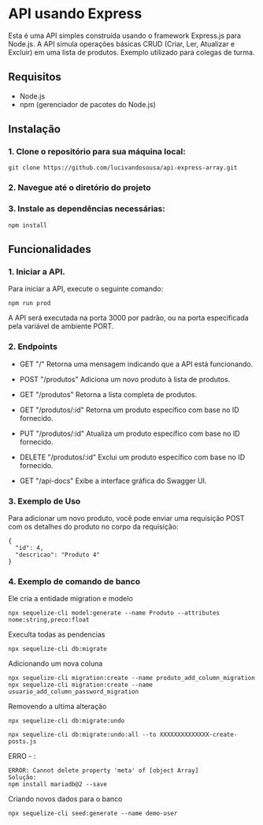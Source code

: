 # API usando Express

Esta é uma API simples construída usando o framework Express.js para Node.js. A API simula operações básicas CRUD (Criar, Ler, Atualizar e Excluir) em uma lista de produtos.
Exemplo utilizado para colegas de turma.

## Requisitos

- Node.js
- npm (gerenciador de pacotes do Node.js)

## Instalação

### 1. Clone o repositório para sua máquina local:

```
git clone https://github.com/lucivandosousa/api-express-array.git
```
### 2. Navegue até o diretório do projeto

### 3. Instale as dependências necessárias:

  ```
  npm install
  ```
## Funcionalidades
### 1. Iniciar a API.

Para iniciar a API, execute o seguinte comando:

```
npm run prod
```
A API será executada na porta 3000 por padrão, ou na porta especificada pela variável de ambiente PORT.

### 2. Endpoints

 - GET "/" Retorna uma mensagem indicando que a API está funcionando.

 - POST "/produtos" Adiciona um novo produto à lista de produtos.

 - GET "/produtos" Retorna a lista completa de produtos.

 - GET "/produtos/:id" Retorna um produto específico com base no ID fornecido.

 - PUT "/produtos/:id" Atualiza um produto específico com base no ID fornecido.

 - DELETE "/produtos/:id" Exclui um produto específico com base no ID fornecido.

 - GET "/api-docs" Exibe a interface gráfica do Swagger UI.

### 3. Exemplo de Uso

Para adicionar um novo produto, você pode enviar uma requisição POST com os detalhes do produto no corpo da requisição:

```
{
  "id": 4,
  "descricao": "Produto 4"
}
```

### 4. Exemplo de comando de banco 

Ele cria a entidade migration e modelo
```
npx sequelize-cli model:generate --name Produto --attributes nome:string,preco:float
```

Execulta todas as pendencias
```
npx sequelize-cli db:migrate
```
Adicionando um nova coluna
````
npx sequelize-cli migration:create --name produto_add_column_migration
npx sequelize-cli migration:create --name usuario_add_column_password_migration 
````
Removendo a ultima alteração 
````
npx sequelize-cli db:migrate:undo
````
````
npx sequelize-cli db:migrate:undo:all --to XXXXXXXXXXXXXX-create-posts.js
````
ERRO - :
````
ERROR: Cannot delete property 'meta' of [object Array]
Solução:
npm install mariadb@2 --save
````

Criando novos dados para o banco
````
npx sequelize-cli seed:generate --name demo-user
````
